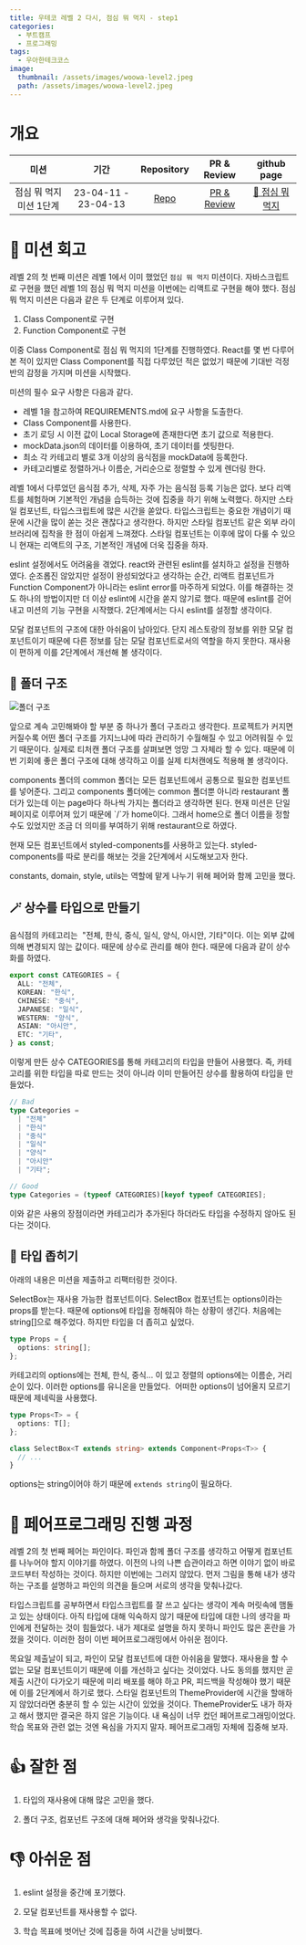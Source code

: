 ```yaml
---
title: 우테코 레벨 2 다시, 점심 뭐 먹지 - step1
categories:
  - 부트캠프
  - 프로그래밍
tags:
  - 우아한테크코스
image:
  thumbnail: /assets/images/woowa-level2.jpeg
  path: /assets/images/woowa-level2.jpeg
---
```


# 개요

|          미션           |        기간         |                             Repository                              |                            PR & Review                            |                        github page                         |
| :---------------------: | :-----------------: | :-----------------------------------------------------------------: | :---------------------------------------------------------------: | :--------------------------------------------------------: |
| 점심 뭐 먹지 미션 1단계 | 23-04-11 - 23-04-13 | [Repo](https://github.com/nlom0218/react-lunch/tree/nlom0218-step1) | [PR & Review](https://github.com/woowacourse/react-lunch/pull/29) | [🍚 점심 뭐 먹지](https://nlom0218.github.io/react-lunch/) |

# 🚀 미션 회고

레벨 2의 첫 번째 미션은 레벨 1에서 이미 했었던 `점심 뭐 먹지` 미션이다. 자바스크립트로 구현을 했던 레벨 1의 점심 뭐 먹지 미션을 이번에는 리액트로 구현을 해야 했다. 점심 뭐 먹지 미션은 다음과 같은 두 단계로 이루어져 있다.

1.  Class Component로 구현
2.  Function Component로 구현

이중 Class Component로 점심 뭐 먹지의 1단계를 진행하였다. React를 몇 번 다루어본 적이 있지만 Class Component를 직접 다루었던 적은 없었기 때문에 기대반 걱정반의 감정을 가지며 미션을 시작했다.

미션의 필수 요구 사항은 다음과 같다.

- 레벨 1을 참고하여 REQUIREMENTS.md에 요구 사항을 도출한다.
- Class Component를 사용한다.
- 초기 로딩 시 이전 값이 Local Storage에 존재한다면 초기 값으로 적용한다.
- mockData.json의 데이터를 이용하여, 초기 데이터를 셋팅한다.
- 최소 각 카테고리 별로 3개 이상의 음식점을 mockData에 등록한다.
- 카테고리별로 정렬하거나 이름순, 거리순으로 정렬할 수 있게 렌더링 한다.

레벨 1에서 다루었던 음식점 추가, 삭제, 자주 가는 음식점 등록 기능은 없다. 보다 리액트를 체험하며 기본적인 개념을 습득하는 것에 집중을 하기 위해 노력했다. 하지만 스타일 컴포넌트, 타입스크립트에 많은 시간을 쏟았다. 타입스크립트는 중요한 개념이기 때문에 시간을 많이 쏟는 것은 괜찮다고 생각한다. 하지만 스타일 컴포넌트 같은 외부 라이브러리에 집착을 한 점이 아쉽게 느껴졌다. 스타일 컴포넌트는 이후에 많이 다룰 수 있으니 현재는 리액트의 구조, 기본적인 개념에 더욱 집중을 하자.

eslint 설정에서도 어려움을 겪었다. react와 관련된 eslint를 설치하고 설정을 진행하였다. 순조롭진 않았지만 설정이 완성되었다고 생각하는 순간, 리액트 컴포넌트가 Function Component가 아니라는 eslint error를 마주하게 되었다. 이를 해결하는 것도 하나의 방법이지만 더 이상 eslint에 시간을 쏟지 않기로 했다. 때문에 eslint를 걷어내고 미션의 기능 구현을 시작했다. 2단계에서는 다시 eslint를 설정할 생각이다.

모달 컴포넌트의 구조에 대한 아쉬움이 남아있다. 단지 레스토랑의 정보를 위한 모달 컴포넌트이기 때문에 다른 정보를 담는 모달 컴포넌트로서의 역할을 하지 못한다. 재사용이 편하게 이를 2단계에서 개선해 볼 생각이다.

## 📂 폴더 구조

![폴더 구조](https://img1.daumcdn.net/thumb/R1280x0/?scode=mtistory2&fname=https%3A%2F%2Fblog.kakaocdn.net%2Fdn%2Fo8FNE%2FbtsaevRdJpm%2FKBqai9Xv1KQnTIywasLKP1%2Fimg.png)

앞으로 계속 고민해봐야 할 부분 중 하나가 폴더 구조라고 생각한다. 프로젝트가 커지면 커질수록 어떤 폴더 구조를 가지느냐에 따라 관리하기 수월해질 수 있고 어려워질 수 있기 때문이다. 실제로 티처캔 폴더 구조를 살펴보면 엉망 그 자체라 할 수 있다. 때문에 이번 기회에 좋은 폴더 구조에 대해 생각하고 이를 실제 티처캔에도 적용해 볼 생각이다.

components 폴더의 common 폴더는 모든 컴포넌트에서 공통으로 필요한 컴포넌트를 넣어준다. 그리고 components 폴더에는 common 폴더뿐 아니라 restaurant 폴더가 있는데 이는 page마다 하나씩 가지는 폴더라고 생각하면 된다. 현재 미션은 단일 페이지로 이루어져 있기 때문에 \`/\`가 home이다. 그래서 home으로 폴더 이름을 정할 수도 있었지만 조금 더 의미를 부여하기 위해 restaurant으로 하였다.

현재 모든 컴포넌트에서 styled-components를 사용하고 있는다. styled-components를 따로 분리를 해보는 것을 2단계에서 시도해보고자 한다.

constants, domain, style, utils는 역할에 맡게 나누기 위해 페어와 함께 고민을 했다.

## 🪄 상수를 타입으로 만들기

음식점의 카테고리는  "전체, 한식, 중식, 일식, 양식, 아시안, 기타"이다. 이는 외부 값에 의해 변경되지 않는 값이다. 때문에 상수로 관리를 해야 한다. 때문에 다음과 같이 상수화를 하였다.

```typescript
export const CATEGORIES = {
  ALL: "전체",
  KOREAN: "한식",
  CHINESE: "중식",
  JAPANESE: "일식",
  WESTERN: "양식",
  ASIAN: "아시안",
  ETC: "기타",
} as const;
```

이렇게 만든 상수 CATEGORIES를 통해 카테고리의 타입을 만들어 사용했다. 즉, 카테고리를 위한 타입을 따로 만드는 것이 아니라 이미 만들어진 상수를 활용하여 타입을 만들었다.

```typescript
// Bad
type Categories =
  | "전체"
  | "한식"
  | "중식"
  | "일식"
  | "양식"
  | "아시안"
  | "기타";

// Good
type Categories = (typeof CATEGORIES)[keyof typeof CATEGORIES];
```

이와 같은 사용의 장점이라면 카테고리가 추가된다 하더라도 타입을 수정하지 않아도 된다는 것이다.

## 🚚 타입 좁히기

아래의 내용은 미션을 제출하고 리팩터링한 것이다.

SelectBox는 재사용 가능한 컴포넌트이다. SelectBox 컴포넌트는 options이라는 props를 받는다. 때문에 options에 타입을 정해줘야 하는 상황이 생긴다. 처음에는 string\[\]으로 해주었다. 하지만 타입을 더 좁히고 싶었다.

```typescript
type Props = {
  options: string[];
};
```

카테고리의 options에는 전체, 한식, 중식... 이 있고 정렬의 options에는 이름순, 거리순이 있다. 이러한 options를 유니온을 만들었다.  어떠한 options이 넘어올지 모르기 때문에 제네릭을 사용했다.

```typescript
type Props<T> = {
  options: T[];
};

class SelectBox<T extends string> extends Component<Props<T>> {
  // ...
}
```

options는 string이어야 하기 때문에 `extends string`이 필요하다.

# 👬 페어프로그래밍 진행 과정

레벨 2의 첫 번째 페어는 파인이다. 파인과 함께 폴더 구조를 생각하고 어떻게 컴포넌트를 나누어야 할지 이야기를 하였다. 이전의 나의 나쁜 습관이라고 하면 이야기 없이 바로 코드부터 작성하는 것이다. 하지만 이번에는 그러지 않았다. 먼저 그림을 통해 내가 생각하는 구조를 설명하고 파인의 의견을 들으며 서로의 생각을 맞춰나갔다.

타입스크립트를 공부하면서 타입스크립트를 잘 쓰고 싶다는 생각이 계속 머릿속에 맴돌고 있는 상태이다. 아직 타입에 대해 익숙하지 않기 때문에 타입에 대한 나의 생각을 파인에게 전달하는 것이 힘들었다. 내가 제대로 설명을 하지 못하니 파인도 많은 혼란을 가졌을 것이다. 이러한 점이 이번 페어프로그래밍에서 아쉬운 점이다.

목요일 제출날이 되고, 파인이 모달 컴포넌트에 대한 아쉬움을 말했다. 재사용을 할 수 없는 모달 컴포넌트이기 때문에 이를 개선하고 싶다는 것이었다. 나도 동의를 했지만 곧 제출 시간이 다가오기 때문에 미리 배포를 해야 하고 PR, 피드백을 작성해야 했기 때문에 이를 2단계에서 하기로 했다. 스타일 컴포넌트의 ThemeProvider에 시간을 할애하지 않았더라면 충분히 할 수 있는 시간이 있었을 것이다. ThemeProvider도 내가 하자고 해서 했지만 결국은 하지 않은 기능이다. 내 욕심이 너무 컸던 페어프로그래밍이었다. 학습 목표와 관련 없는 것엔 욕심을 가지지 말자. 페어프로그래밍 자체에 집중해 보자.

# 👍 잘한 점

1. 타입의 재사용에 대해 많은 고민을 했다.

2. 폴더 구조, 컴포넌트 구조에 대해 페어와 생각을 맞춰나갔다.

# 👎 아쉬운 점

1. eslint 설정을 중간에 포기했다.

2. 모달 컴포넌트를 재사용할 수 없다.

3. 학습 목표에 벗어난 것에 집중을 하여 시간을 낭비했다.
